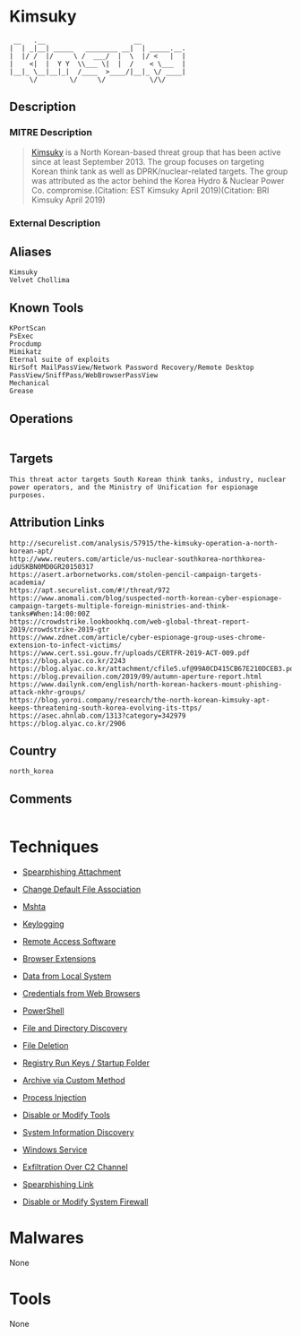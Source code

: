 
# Kimsuky

```
 __   .__                      __           
|  | _|__| _____   ________ __|  | _____.__.
|  |/ /  |/     \ /  ___/  |  \  |/ <   |  |
|    <|  |  Y Y  \\___ \|  |  /    < \___  |
|__|_ \__|__|_|  /____  >____/|__|_ \/ ____|
     \/        \/     \/           \/\/     

```

## Description

### MITRE Description

> [Kimsuky](https://attack.mitre.org/groups/G0094) is a North Korean-based threat group that has been active since at least September 2013. The group focuses on targeting Korean think tank as well as DPRK/nuclear-related targets. The group was attributed as the actor behind the Korea Hydro & Nuclear Power Co. compromise.(Citation: EST Kimsuky April 2019)(Citation: BRI Kimsuky April 2019)

### External Description

> 

## Aliases

```
Kimsuky
Velvet Chollima
```

## Known Tools

```
KPortScan
PsExec
Procdump
Mimikatz
Eternal suite of exploits
NirSoft MailPassView/Network Password Recovery/Remote Desktop PassView/SniffPass/WebBrowserPassView
Mechanical
Grease
```

## Operations

```

```

## Targets

```
This threat actor targets South Korean think tanks, industry, nuclear power operators, and the Ministry of Unification for espionage purposes.
```

## Attribution Links

```
http://securelist.com/analysis/57915/the-kimsuky-operation-a-north-korean-apt/
http://www.reuters.com/article/us-nuclear-southkorea-northkorea-idUSKBN0MD0GR20150317
https://asert.arbornetworks.com/stolen-pencil-campaign-targets-academia/
https://apt.securelist.com/#!/threat/972
https://www.anomali.com/blog/suspected-north-korean-cyber-espionage-campaign-targets-multiple-foreign-ministries-and-think-tanks#When:14:00:00Z
https://crowdstrike.lookbookhq.com/web-global-threat-report-2019/crowdstrike-2019-gtr
https://www.zdnet.com/article/cyber-espionage-group-uses-chrome-extension-to-infect-victims/
https://www.cert.ssi.gouv.fr/uploads/CERTFR-2019-ACT-009.pdf
https://blog.alyac.co.kr/2243
https://blog.alyac.co.kr/attachment/cfile5.uf@99A0CD415CB67E210DCEB3.pdf
https://blog.prevailion.com/2019/09/autumn-aperture-report.html
https://www.dailynk.com/english/north-korean-hackers-mount-phishing-attack-nkhr-groups/
https://blog.yoroi.company/research/the-north-korean-kimsuky-apt-keeps-threatening-south-korea-evolving-its-ttps/
https://asec.ahnlab.com/1313?category=342979
https://blog.alyac.co.kr/2906
```

## Country

```
north_korea
```

## Comments

```

```

# Techniques


* [Spearphishing Attachment](../techniques/Spearphishing-Attachment.md)

* [Change Default File Association](../techniques/Change-Default-File-Association.md)
    
* [Mshta](../techniques/Mshta.md)
    
* [Keylogging](../techniques/Keylogging.md)
    
* [Remote Access Software](../techniques/Remote-Access-Software.md)
    
* [Browser Extensions](../techniques/Browser-Extensions.md)
    
* [Data from Local System](../techniques/Data-from-Local-System.md)
    
* [Credentials from Web Browsers](../techniques/Credentials-from-Web-Browsers.md)
    
* [PowerShell](../techniques/PowerShell.md)
    
* [File and Directory Discovery](../techniques/File-and-Directory-Discovery.md)
    
* [File Deletion](../techniques/File-Deletion.md)
    
* [Registry Run Keys / Startup Folder](../techniques/Registry-Run-Keys---Startup-Folder.md)
    
* [Archive via Custom Method](../techniques/Archive-via-Custom-Method.md)
    
* [Process Injection](../techniques/Process-Injection.md)
    
* [Disable or Modify Tools](../techniques/Disable-or-Modify-Tools.md)
    
* [System Information Discovery](../techniques/System-Information-Discovery.md)
    
* [Windows Service](../techniques/Windows-Service.md)
    
* [Exfiltration Over C2 Channel](../techniques/Exfiltration-Over-C2-Channel.md)
    
* [Spearphishing Link](../techniques/Spearphishing-Link.md)
    
* [Disable or Modify System Firewall](../techniques/Disable-or-Modify-System-Firewall.md)
    

# Malwares

None

# Tools

None
